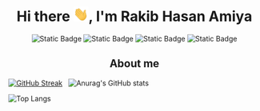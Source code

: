 <h1 align="center">
  Hi there <img src="https://raw.githubusercontent.com/ABSphreak/ABSphreak/master/gifs/Hi.gif" width="30px"/>,  I'm Rakib Hasan Amiya
</h1>
<p align="center">
  <img alt="Static Badge" src="https://img.shields.io/badge/From-Dhaka%2C%20Bangladesh-green?style=plastic&link=https%3A%2F%2Fen.wikipedia.org%2Fwiki%2FDhaka" /> <img alt="Static Badge" src="https://img.shields.io/badge/Location-Berlin%2CGermany-yellow?logoColor=rgb&style=plastic&link=https%3A%2F%2Fen.wikipedia.org%2Fwiki%2FBerlin" /> <img alt="Static Badge" src="https://img.shields.io/badge/Download_date-31.12.1991-green?style=plastic" /> <img alt="Static Badge" src="https://komarev.com/ghpvc/?username=rhasan33&color=blueviolet&style=plastic" />
</p>

<h2 align="center">About me</h2>

[![GitHub Streak](https://streak-stats.demolab.com/?user=rhasan33&theme=dark)](https://git.io/streak-stats) &nbsp; ![Anurag's GitHub stats](https://github-readme-stats.vercel.app/api?username=rhasan33&show_icons=true&theme=dark)

![Top Langs](https://github-readme-stats.vercel.app/api/top-langs/?username=rhasan33&hide_progress=false&theme=dark)
<!--
**rhasan33/rhasan33** is a ✨ _special_ ✨ repository because its `README.md` (this file) appears on your GitHub profile.

Here are some ideas to get you started:

- 🔭 I’m currently working on ...
- 🌱 I’m currently learning ...
- 👯 I’m looking to collaborate on ...
- 🤔 I’m looking for help with ...
- 💬 Ask me about ...
- 📫 How to reach me: ...
- 😄 Pronouns: ...
- ⚡ Fun fact: ...
-->
